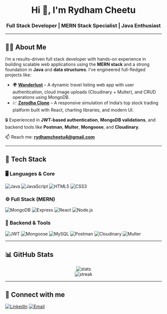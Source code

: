 <h1 align="center">Hi 👋, I'm Rydham Cheetu</h1>
<h3 align="center">Full Stack Developer | MERN Stack Specialist | Java Enthusiast</h3>

---

## 🧑‍💻 About Me

I’m a results-driven full stack developer with hands-on experience in building scalable web applications using the **MERN stack** and a strong foundation in **Java** and **data structures**. I’ve engineered full-fledged projects like:

- 🌍 **[Wanderlust](https://github.com/rcheetu-2004/wanderlust)** – A dynamic travel listing web app with user authentication, cloud image uploads (Cloudinary + Multer), and CRUD operations using MongoDB.
- 💹 **[Zerodha Clone](https://github.com/rcheetu-2004/zerodha)** – A responsive simulation of India’s top stock trading platform built with React, charting libraries, and modern UI.

🔒 Experienced in **JWT-based authentication**, **MongoDB validations**, and backend tools like **Postman**, **Multer**, **Mongoose**, and **Cloudinary**.

📫 Reach me: **rydhamcheetu4@gmail.com**

---

## 🚀 Tech Stack

### 🖥️ Languages & Core
![Java](https://img.shields.io/badge/-Java-007396?style=flat-square&logo=java)
![JavaScript](https://img.shields.io/badge/-JavaScript-F7DF1E?style=flat-square&logo=javascript&logoColor=black)
![HTML5](https://img.shields.io/badge/-HTML5-E34F26?style=flat-square&logo=html5&logoColor=white)
![CSS3](https://img.shields.io/badge/-CSS3-1572B6?style=flat-square&logo=css3)

### ⚙️ Full Stack (MERN)
![MongoDB](https://img.shields.io/badge/-MongoDB-4EA94B?style=flat-square&logo=mongodb&logoColor=white)
![Express](https://img.shields.io/badge/-Express.js-000000?style=flat-square&logo=express)
![React](https://img.shields.io/badge/-React-61DAFB?style=flat-square&logo=react)
![Node.js](https://img.shields.io/badge/-Node.js-339933?style=flat-square&logo=node.js)

### 🔐 Backend & Tools
![JWT](https://img.shields.io/badge/-JWT-black?style=flat-square&logo=jsonwebtokens)
![Mongoose](https://img.shields.io/badge/-Mongoose-880000?style=flat-square)
![MySQL](https://img.shields.io/badge/-MySQL-4479A1?style=flat-square&logo=mysql)
![Postman](https://img.shields.io/badge/-Postman-FF6C37?style=flat-square&logo=postman)
![Cloudinary](https://img.shields.io/badge/-Cloudinary-3448C5?style=flat-square&logo=cloudinary)
![Multer](https://img.shields.io/badge/-Multer-yellow?style=flat-square)

---

## 📊 GitHub Stats

<p align="center">
  <img src="https://github-readme-stats.vercel.app/api?username=rcheetu-2004&show_icons=true&theme=radical" alt="stats" />
  <br />
  <img src="https://github-readme-streak-stats.herokuapp.com/?user=rcheetu-2004&theme=radical" alt="streak" />
</p>

---

## 🔗 Connect with me

[![LinkedIn](https://img.shields.io/badge/-LinkedIn-blue?style=flat-square&logo=linkedin)](https://linkedin.com/in/your-profile)
[![Email](https://img.shields.io/badge/-rydhamcheetu4@gmail.com-c14438?style=flat-square&logo=gmail&logoColor=white)](mailto:rydhamcheetu4@gmail.com)

<!--
**rcheetu-2004/rcheetu-2004** is a ✨ _special_ ✨ repository because its `README.md` (this file) appears on your GitHub profile.

Here are some ideas to get you started:

- 🔭 I’m currently working on ...
- 🌱 I’m currently learning ...
- 👯 I’m looking to collaborate on ...
- 🤔 I’m looking for help with ...
- 💬 Ask me about ...
- 📫 How to reach me: ...
- 😄 Pronouns: ...
- ⚡ Fun fact: ...
-->
